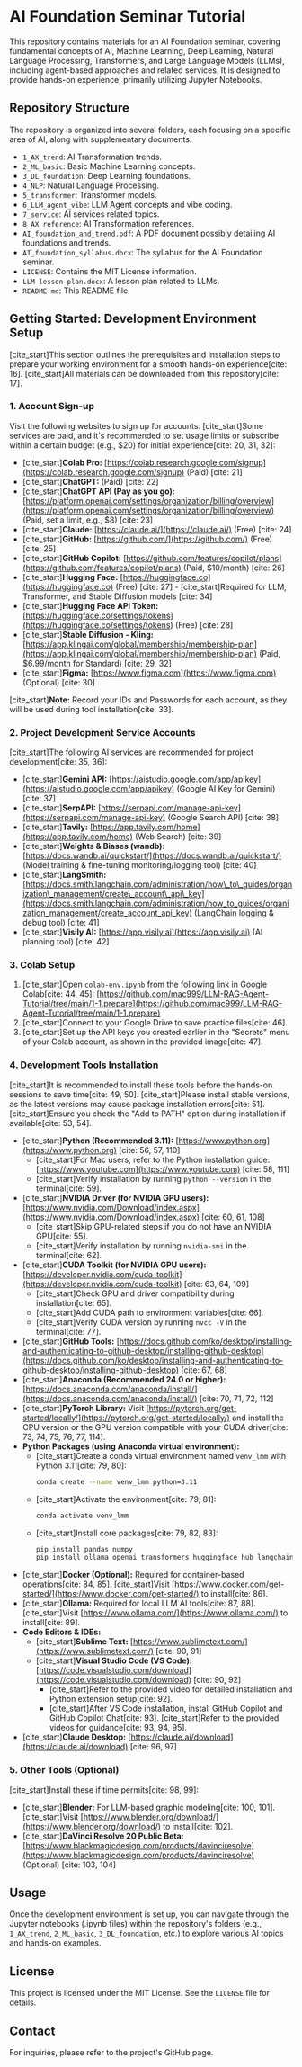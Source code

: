 # AI Foundation Seminar Tutorial

This repository contains materials for an AI Foundation seminar, covering fundamental concepts of AI, Machine Learning, Deep Learning, Natural Language Processing, Transformers, and Large Language Models (LLMs), including agent-based approaches and related services. It is designed to provide hands-on experience, primarily utilizing Jupyter Notebooks.

## Repository Structure

The repository is organized into several folders, each focusing on a specific area of AI, along with supplementary documents:

  * `1_AX_trend`: AI Transformation trends.
  * `2_ML_basic`: Basic Machine Learning concepts.
  * `3_DL_foundation`: Deep Learning foundations.
  * `4_NLP`: Natural Language Processing.
  * `5_transformer`: Transformer models.
  * `6_LLM_agent_vibe`: LLM Agent concepts and vibe coding.
  * `7_service`: AI services related topics.
  * `8_AX_reference`: AI Transformation references.
  * `AI_foundation_and_trend.pdf`: A PDF document possibly detailing AI foundations and trends.
  * `AI_foundation_syllabus.docx`: The syllabus for the AI Foundation seminar.
  * `LICENSE`: Contains the MIT License information.
  * `LLM-lesson-plan.docx`: A lesson plan related to LLMs.
  * `README.md`: This README file.

## Getting Started: Development Environment Setup

[cite\_start]This section outlines the prerequisites and installation steps to prepare your working environment for a smooth hands-on experience[cite: 16]. [cite\_start]All materials can be downloaded from this repository[cite: 17].

### 1\. Account Sign-up

Visit the following websites to sign up for accounts. [cite\_start]Some services are paid, and it's recommended to set usage limits or subscribe within a certain budget (e.g., $20) for initial experience[cite: 20, 31, 32]:

  * [cite\_start]**Colab Pro:** [https://colab.research.google.com/signup](https://colab.research.google.com/signup) (Paid) [cite: 21]
  * [cite\_start]**ChatGPT:** (Paid) [cite: 22]
  * [cite\_start]**ChatGPT API (Pay as you go):** [https://platform.openai.com/settings/organization/billing/overview](https://platform.openai.com/settings/organization/billing/overview) (Paid, set a limit, e.g., $8) [cite: 23]
  * [cite\_start]**Claude:** [https://claude.ai/](https://claude.ai/) (Free) [cite: 24]
  * [cite\_start]**GitHub:** [https://github.com/](https://github.com/) (Free) [cite: 25]
  * [cite\_start]**GitHub Copilot:** [https://github.com/features/copilot/plans](https://github.com/features/copilot/plans) (Paid, $10/month) [cite: 26]
  * [cite\_start]**Hugging Face:** [https://huggingface.co](https://huggingface.co) (Free) [cite: 27] - [cite\_start]Required for LLM, Transformer, and Stable Diffusion models [cite: 34]
  * [cite\_start]**Hugging Face API Token:** [https://huggingface.co/settings/tokens](https://huggingface.co/settings/tokens) (Free) [cite: 28]
  * [cite\_start]**Stable Diffusion - Kling:** [https://app.klingai.com/global/membership/membership-plan](https://app.klingai.com/global/membership/membership-plan) (Paid, $6.99/month for Standard) [cite: 29, 32]
  * [cite\_start]**Figma:** [https://www.figma.com](https://www.figma.com) (Optional) [cite: 30]

[cite\_start]**Note:** Record your IDs and Passwords for each account, as they will be used during tool installation[cite: 33].

### 2\. Project Development Service Accounts

[cite\_start]The following AI services are recommended for project development[cite: 35, 36]:

  * [cite\_start]**Gemini API:** [https://aistudio.google.com/app/apikey](https://aistudio.google.com/app/apikey) (Google AI Key for Gemini) [cite: 37]
  * [cite\_start]**SerpAPI:** [https://serpapi.com/manage-api-key](https://serpapi.com/manage-api-key) (Google Search API) [cite: 38]
  * [cite\_start]**Tavily:** [https://app.tavily.com/home](https://app.tavily.com/home) (Web Search) [cite: 39]
  * [cite\_start]**Weights & Biases (wandb):** [https://docs.wandb.ai/quickstart/](https://docs.wandb.ai/quickstart/) (Model training & fine-tuning monitoring/logging tool) [cite: 40]
  * [cite\_start]**LangSmith:** [https://docs.smith.langchain.com/administration/how\_to\_guides/organization\_management/create\_account\_api\_key](https://docs.smith.langchain.com/administration/how_to_guides/organization_management/create_account_api_key) (LangChain logging & debug tool) [cite: 41]
  * [cite\_start]**Visily AI:** [https://app.visily.ai](https://app.visily.ai) (AI planning tool) [cite: 42]

### 3\. Colab Setup

1.  [cite\_start]Open `colab-env.ipynb` from the following link in Google Colab[cite: 44, 45]: [https://github.com/mac999/LLM-RAG-Agent-Tutorial/tree/main/1-1.prepare](https://github.com/mac999/LLM-RAG-Agent-Tutorial/tree/main/1-1.prepare)
2.  [cite\_start]Connect to your Google Drive to save practice files[cite: 46].
3.  [cite\_start]Set up the API keys you created earlier in the "Secrets" menu of your Colab account, as shown in the provided image[cite: 47].

### 4\. Development Tools Installation

[cite\_start]It is recommended to install these tools before the hands-on sessions to save time[cite: 49, 50]. [cite\_start]Please install stable versions, as the latest versions may cause package installation errors[cite: 51]. [cite\_start]Ensure you check the "Add to PATH" option during installation if available[cite: 53, 54].

  * [cite\_start]**Python (Recommended 3.11):** [https://www.python.org](https://www.python.org) [cite: 56, 57, 110]
      * [cite\_start]For Mac users, refer to the Python installation guide: [https://www.youtube.com](https://www.youtube.com) [cite: 58, 111]
      * [cite\_start]Verify installation by running `python --version` in the terminal[cite: 59].
  * [cite\_start]**NVIDIA Driver (for NVIDIA GPU users):** [https://www.nvidia.com/Download/index.aspx](https://www.nvidia.com/Download/index.aspx) [cite: 60, 61, 108]
      * [cite\_start]Skip GPU-related steps if you do not have an NVIDIA GPU[cite: 55].
      * [cite\_start]Verify installation by running `nvidia-smi` in the terminal[cite: 62].
  * [cite\_start]**CUDA Toolkit (for NVIDIA GPU users):** [https://developer.nvidia.com/cuda-toolkit](https://developer.nvidia.com/cuda-toolkit) [cite: 63, 64, 109]
      * [cite\_start]Check GPU and driver compatibility during installation[cite: 65].
      * [cite\_start]Add CUDA path to environment variables[cite: 66].
      * [cite\_start]Verify CUDA version by running `nvcc -V` in the terminal[cite: 77].
  * [cite\_start]**GitHub Tools:** [https://docs.github.com/ko/desktop/installing-and-authenticating-to-github-desktop/installing-github-desktop](https://docs.github.com/ko/desktop/installing-and-authenticating-to-github-desktop/installing-github-desktop) [cite: 67, 68]
  * [cite\_start]**Anaconda (Recommended 24.0 or higher):** [https://docs.anaconda.com/anaconda/install/](https://docs.anaconda.com/anaconda/install/) [cite: 70, 71, 72, 112]
  * [cite\_start]**PyTorch Library:** Visit [https://pytorch.org/get-started/locally/](https://pytorch.org/get-started/locally/) and install the CPU version or the GPU version compatible with your CUDA driver[cite: 73, 74, 75, 76, 77, 114].
  * **Python Packages (using Anaconda virtual environment):**
      * [cite\_start]Create a conda virtual environment named `venv_lmm` with Python 3.11[cite: 79, 80]:
        ```bash
        conda create --name venv_lmm python=3.11
        ```
      * [cite\_start]Activate the environment[cite: 79, 81]:
        ```bash
        conda activate venv_lmm
        ```
      * [cite\_start]Install core packages[cite: 79, 82, 83]:
        ```bash
        pip install pandas numpy
        pip install ollama openai transformers huggingface_hub langchain
        ```
  * [cite\_start]**Docker (Optional):** Required for container-based operations[cite: 84, 85]. [cite\_start]Visit [https://www.docker.com/get-started/](https://www.docker.com/get-started/) to install[cite: 86].
  * [cite\_start]**Ollama:** Required for local LLM AI tools[cite: 87, 88]. [cite\_start]Visit [https://www.ollama.com/](https://www.ollama.com/) to install[cite: 89].
  * **Code Editors & IDEs:**
      * [cite\_start]**Sublime Text:** [https://www.sublimetext.com/](https://www.sublimetext.com/) [cite: 90, 91]
      * [cite\_start]**Visual Studio Code (VS Code):** [https://code.visualstudio.com/download](https://code.visualstudio.com/download) [cite: 90, 92]
          * [cite\_start]Refer to the provided video for detailed installation and Python extension setup[cite: 92].
          * [cite\_start]After VS Code installation, install GitHub Copilot and GitHub Copilot Chat[cite: 93]. [cite\_start]Refer to the provided videos for guidance[cite: 93, 94, 95].
  * [cite\_start]**Claude Desktop:** [https://claude.ai/download](https://claude.ai/download) [cite: 96, 97]

### 5\. Other Tools (Optional)

[cite\_start]Install these if time permits[cite: 98, 99]:

  * [cite\_start]**Blender:** For LLM-based graphic modeling[cite: 100, 101]. [cite\_start]Visit [https://www.blender.org/download/](https://www.blender.org/download/) to install[cite: 102].
  * [cite\_start]**DaVinci Resolve 20 Public Beta:** [https://www.blackmagicdesign.com/products/davinciresolve](https://www.blackmagicdesign.com/products/davinciresolve) (Optional) [cite: 103, 104]

## Usage

Once the development environment is set up, you can navigate through the Jupyter notebooks (.ipynb files) within the repository's folders (e.g., `1_AX_trend`, `2_ML_basic`, `3_DL_foundation`, etc.) to explore various AI topics and hands-on examples.

## License

This project is licensed under the MIT License. See the `LICENSE` file for details.

## Contact

For inquiries, please refer to the project's GitHub page.
